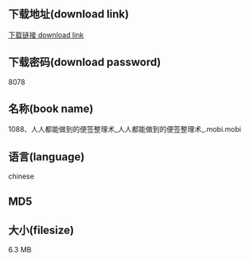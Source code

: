 ## 下载地址(download link)
[下载链接 download link](https://tutu365.netlify.app/?s=1088%E3%80%81%E4%BA%BA%E4%BA%BA%E9%83%BD%E8%83%BD%E5%81%9A%E5%88%B0%E7%9A%84%E4%BE%BF%E7%AD%BE%E6%95%B4%E7%90%86%E6%9C%AF_%E4%BA%BA%E4%BA%BA%E9%83%BD%E8%83%BD%E5%81%9A%E5%88%B0%E7%9A%84%E4%BE%BF%E7%AD%BE%E6%95%B4%E7%90%86%E6%9C%AF_.mobi)

## 下载密码(download password)
8078

## 名称(book name)
1088、人人都能做到的便签整理术_人人都能做到的便签整理术_.mobi.mobi

## 语言(language)
chinese

## MD5


## 大小(filesize)
6.3 MB
